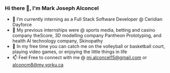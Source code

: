 ### Hi there 👋, I'm Mark Joseph Alconcel

- 🔭 I’m currently interning as a Full Stack Software Developer @ Ceridian Dayforce
- 🌱 My previous internships were @ sports media, betting and casino company theScore, 3D modelling company Pantheon Prototyping, and health AI technology company, Skinopathy
- 👯 In my free time you can catch me on the volleyball or basketball court, playing video games, or enjoying the little things in life
- 📫 Feel Free to connect with me @ mj.alconcel15@gmail.com or alconcm8@my.yorku.ca
